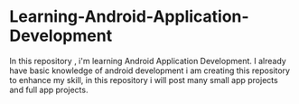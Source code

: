 # Learning-Android-Application-Development
In this repository , i'm learning Android Application Development. I already have basic knowledge of android development i am creating this repository to enhance my skill, in this repository i will post many small app projects and full app projects.
